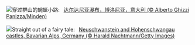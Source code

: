 ![](https://www.bing.com/th?id=OHR.DardagnaWaterfalls_ZH-CN5613123621_UHD.jpg&w=1000)穿过群山的蜿蜒小路:&nbsp;&ensp;[达尔达尼亚瀑布，博洛尼亚，意大利 (© Alberto Ghizzi Panizza/Minden)](https://www.bing.com/th?id=OHR.DardagnaWaterfalls_ZH-CN5613123621_UHD.jpg)
<br><br/>
![](https://www.bing.com/th?id=OHR.AlpsCastles_EN-US9735484506_UHD.jpg&w=1000)Straight out of a fairy tale:&nbsp;&ensp;[Neuschwanstein and Hohenschwangau castles, Bavarian Alps, Germany (© Harald Nachtmann/Getty Images)](https://www.bing.com/th?id=OHR.AlpsCastles_EN-US9735484506_UHD.jpg)
<br><br/>
